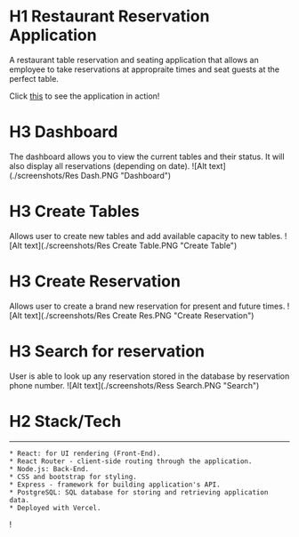 # H1 Restaurant Reservation Application

A restaurant table reservation and seating application that allows an employee to take reservations at appropraite times and seat guests at the perfect table.

Click [this]() to see the application in action!

# H3 Dashboard
The dashboard allows you to view the current tables and their status. It will also display all reservations (depending on date).
![Alt text](./screenshots/Res Dash.PNG "Dashboard")

# H3 Create Tables
Allows user to create new tables and add available capacity to new tables.
![Alt text](./screenshots/Res Create Table.PNG "Create Table")

# H3 Create Reservation 
Allows user to create a brand new reservation for present and future times.
![Alt text](./screenshots/Res Create Res.PNG "Create Reservation")

# H3 Search for reservation
User is able to look up any reservation stored in the database by reservation phone number.
![Alt text](./screenshots/Ress Search.PNG "Search")

# H2 Stack/Tech
--------------------------------------------------------
    * React: for UI rendering (Front-End).
    * React Router - client-side routing through the application.
    * Node.js: Back-End.
    * CSS and bootstrap for styling.
    * Express - framework for building application's API.
    * PostgreSQL: SQL database for storing and retrieving application data.
    * Deployed with Vercel.

!    